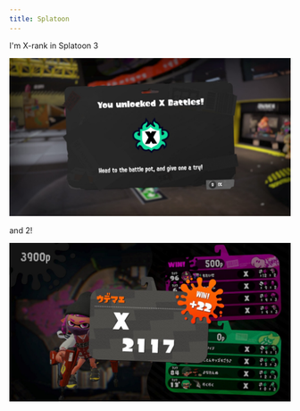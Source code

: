 ```yaml
---
title: Splatoon
---
```


I'm X-rank in Splatoon 3 

![](splatoon3_xrank.jpg)

and 2!

![](splatoon2_xrank.jpg)

